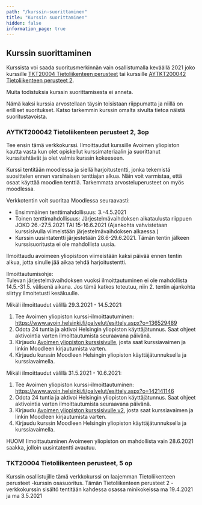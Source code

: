 ```yaml
---
path: "/kurssin-suorittaminen"
title: "Kurssin suorittaminen"
hidden: false
information_page: true
---
```


## Kurssin suorittaminen


Kurssista voi saada suoritusmerkinnän vain osallistumalla keväällä 2021 joko kurssille [TKT20004 Tietoliikenteen perusteet](https://studies.helsinki.fi/opintotarjonta/cur/hy-opt-cur-2021-6ee318ca-6ac2-4f0a-bb47-22a4295a8a93/Tietoliikenteen_perusteet) tai kurssille [AYTKT200042 Tietoliikenteen perusteet 2](https://studies.helsinki.fi/opintotarjonta/cur/hy-CUR-142141146/Avoin_yo_Tietoliikenteen_perusteet_2_kev%C3%A4t_2021).

Muita todistuksia kurssin suorittamisesta ei anneta.

Nämä kaksi kurssia arvostellaan täysin toisistaan riippumatta ja niillä on erilliset suoritukset. Katso tarkemmin kurssin omalta sivulta tietoa näistä suoritustavoista.

### AYTKT200042 Tietoliikenteen perusteet 2, 3op


Tee ensin tämä verkkokurssi. Ilmoittaudut kurssille Avoimen yliopiston kautta vasta kun olet opiskellut kurssimateriaalin ja suorittanut kurssitehtävät ja olet valmis kurssin kokeeseen.  

Kurssi tentitään moodlessa ja siellä harjoitustentti, jonka tekemistä suosittelen ennen varsinaisen tenttiajan alkua. Näin voit varmistaa, että osaat käyttää moodlen tenttiä. Tarkemmata arvosteluperusteet on myös moodlessa.

Verkkotentin voit suoritaa Moodlessa seuraavasti:
- Ensimmäinen tenttimahdollisuus: 3.-4.5.2021
- Toinen tenttimahdollisuus: Järjestelmävaihdoksen aikataulusta riippuen JOKO 26.-27.5.2021 TAI 15-16.6.2021 (Ajankohta vahvistetaan kurssisivulla viimeistään järjestelmävaihdoksen alkaessa.)
- Kurssin uusintatentti järjestetään 28.6-29.6.2021. Tämän tentin jälkeen kurssisuoritusta ei ole mahdollista uusia.

Ilmoittaudu avoimeen yliopistoon viimeistään kaksi päivää ennen tentin alkua, jotta sinulle jää aikaa tehdä harjoitustentti.

Ilmoittautumisohje:  
Tulevan järjestelmävaihdoksen vuoksi ilmoittautuminen ei ole mahdollista 14.5.-31.5. välisenä aikana. Jos tämä katkos toteutuu, niin 2. tentin ajankohta siirtyy ilmoitetusti kesäkuulle.

Mikäli ilmoittaudut välillä 29.3.2021 - 14.5.2021: 
1.  Tee Avoimen yliopiston kurssi-ilmoittautuminen:  https://www.avoin.helsinki.fi/palvelut/esittely.aspx?o=136529489
2.  Odota 24 tuntia ja aktivoi Helsingin yliopiston käyttäjätunnus. Saat ohjeet aktivointia varten ilmoittautumista seuraavana päivänä. 
3.  Kirjaudu [Avoimen yliopiston kurssisivulle](https://studies.helsinki.fi/opintotarjonta/cur/hy-CUR-136529489/Avoin_yo_Tietoliikenteen_perusteet_2_kev%C3%A4t_2021), josta saat kurssiavaimen ja linkin Moodleen kirjautumista varten. 
4.  Kirjaudu kurssin Moodleen Helsingin yliopiston käyttäjätunnuksella ja kurssiavaimella. 


Mikäli ilmoittaudut välillä 31.5.2021 - 10.6.2021: 
1.  Tee Avoimen yliopiston kurssi-ilmoittautuminen: https://www.avoin.helsinki.fi/palvelut/esittely.aspx?o=142141146
2.  Odota 24 tuntia ja aktivoi Helsingin yliopiston käyttäjätunnus. Saat ohjeet aktivointia varten ilmoittautumista seuraavana päivänä. 
3.  Kirjaudu [Avoimen yliopiston kurssisivulle v2](https://studies.helsinki.fi/opintotarjonta/cur/hy-CUR-142141146/Avoin_yo_Tietoliikenteen_perusteet_2_kev%C3%A4t_2021), josta saat kurssiavaimen ja linkin Moodleen kirjautumista varten. 
4.  Kirjaudu kurssin Moodleen Helsingin yliopiston käyttäjätunnuksella ja kurssiavaimella. 

HUOM! Ilmoittautuminen Avoimeen yliopiston on mahdollista vain 28.6.2021 saakka, jolloin uusintatentti avautuu. 


### TKT20004 Tietoliikenteen perusteet, 5 op

Kurssin osallistujille tämä verkkokurssi on laajemman Tietoliikenteen perusteet -kurssin osasuoritus. Tämän Tietoliikenteen perusteet 2 -verkkokurssin sisältö tentitään kahdessa osassa minikokeissa ma 19.4.2021 ja ma 3.5.2021



